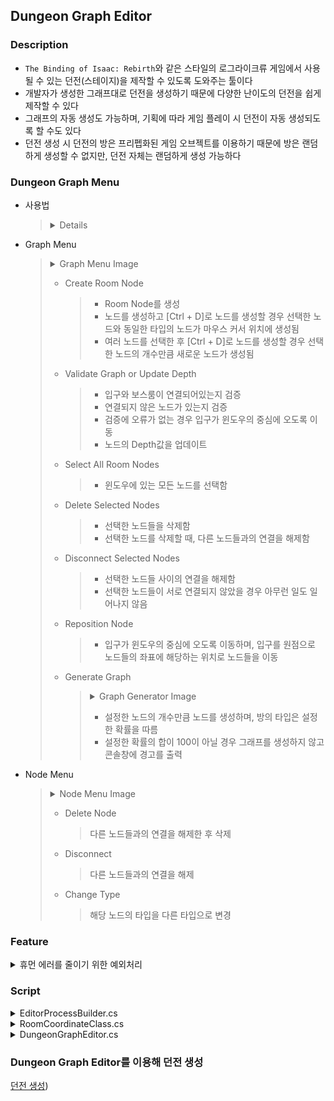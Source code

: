 ## Dungeon Graph Editor
### Description
- `The Binding of Isaac: Rebirth`와 같은 스타일의 로그라이크류 게임에서 사용될 수 있는 던전(스테이지)을 제작할 수 있도록 도와주는 툴이다
- 개발자가 생성한 그래프대로 던전을 생성하기 때문에 다양한 난이도의 던전을 쉽게 제작할 수 있다
- 그래프의 자동 생성도 가능하며, 기획에 따라 게임 플레이 시 던전이 자동 생성되도록 할 수도 있다
- 던전 생성 시 던전의 방은 프리펩화된 게임 오브젝트를 이용하기 때문에 방은 랜덤하게 생성할 수 없지만, 던전 자체는 랜덤하게 생성 가능하다

### Dungeon Graph Menu
- 사용법
  > <details>
  > <summary>Details</summary>
  > 
  > - 빈 공간을 우클릭해 Graph Menu 활성화
  > - 노드를 우클릭해 Node Menu 활성화
  > - 선택되지 않은 노드를 클릭해 노드 선택
  > - 선택된 노드를 클릭해 선택 해제
  > - ESC키를 사용해 선택된 모든 노드 선택 해제
  > - 빈 공간을 드래그해 그래프를 이동
  > - 노드를 드래그해 노드 이동
  > - 노드를 마우스 오른쪽 버튼으로 드래그해 다른 노드와 연결
  > </details>
- Graph Menu
  > <details>
  > <summary>Graph Menu Image</summary>
  > 
  > ![Graph Menu Image](https://raw.githubusercontent.com/xcb00/Portfolios/main/Folder/Resources/DungeonGraphMenuImg1.png)
  > </details>
  > 
  > - Create Room Node
  >   > - Room Node를 생성
  >   > - 노드를 생성하고 [Ctrl + D]로 노드를 생성할 경우 선택한 노드와 동일한 타입의 노드가 마우스 커서 위치에 생성됨
  >   > - 여러 노드를 선택한 후 [Ctrl + D]로 노드를 생성할 경우 선택한 노드의 개수만큼 새로운 노드가 생성됨
  > - Validate Graph or Update Depth
  >   > - 입구와 보스룸이 연결되어있는지 검증
  >   > - 연결되지 않은 노드가 있는지 검증
  >   > - 검증에 오류가 없는 경우 입구가 윈도우의 중심에 오도록 이동
  >   > - 노드의 Depth값을 업데이트
  > - Select All Room Nodes
  >   > - 윈도우에 있는 모든 노드를 선택함
  > - Delete Selected Nodes
  >   > - 선택한 노드들을 삭제함
  >   > - 선택한 노드를 삭제할 때, 다른 노드들과의 연결을 해제함
  > - Disconnect Selected Nodes
  >   > - 선택한 노드들 사이의 연결을 해제함
  >   > - 선택한 노드들이 서로 연결되지 않았을 경우 아무런 일도 일어나지 않음
  > - Reposition Node
  >   > - 입구가 윈도우의 중심에 오도록 이동하며, 입구를 원점으로 노드들의 좌표에 해당하는 위치로 노드들을 이동
  > - Generate Graph  
  >   > <details>
  >   > <summary>Graph Generator Image</summary>
  >   > 
  >   > ![Graph Generator Image](https://raw.githubusercontent.com/xcb00/Portfolios/main/Folder/Resources/DungeonGraphMenuImg3.png)
  >   > </details>
  >   > 
  >   > - 설정한 노드의 개수만큼 노드를 생성하며, 방의 타입은 설정한 확률을 따름
  >   > - 설정한 확률의 합이 100이 아닐 경우 그래프를 생성하지 않고 콘솔창에 경고를 출력
- Node Menu
  > <details>
  > <summary>Node Menu Image</summary>
  > 
  > ![Node Menu Image](https://raw.githubusercontent.com/xcb00/Portfolios/main/Folder/Resources/DungeonGraphMenuImg2.png)
  > </details>
  > 
  > - Delete Node
  >   > 다른 노드들과의 연결을 해제한 후 삭제
  > - Disconnect
  >   > 다른 노드들과의 연결을 해제
  > - Change Type
  >   > 해당 노드의 타입을 다른 타입으로 변경

### Feature

<details>
<summary>휴먼 에러를 줄이기 위한 예외처리</summary>
  
  > - 입구 또는 보스룸을 생성하지 않는 것을 방지하기 위해 첫 번째 노드 생성 시 입구와 보스룸을 자동으로 생성됨
  > - 입구 또는 보스룸을 삭제하는 것을 방지하기 위해 입구와 보스룸이 생성되면 삭제되지 않음
  > - 입구와 보스룸이 연결되지 않는 것을 방지하기 위해 입구와 보스룸이 연결되지 않은 채 에디터창을 닫으면 에러가 출력됨
  > - 생성된 방 중 입구와 연결되지 못한 방이 있다면 경고가 출력됨
  > - 노드간 연결 시 제약조건을 주어 조건에 맞지 않으면 연결되지 않도록 함
  >   > <details>
  >   > <summary>제약조건</summary>
  >   > 
  >   > - 입구는 부모 노드를 가질 수 없음
  >   > - 보스룸은 자식 노드를 가질 수 없음
  >   > - 자식 노드는 중복될 수 없음(이미 자식 노드로 추가한 노드를 자식 노드로 추가할 수 없음)
  >   > - 부모 노드로 한 개의 노드만 가질 수 있음(이미 부모 노드가 있는 노드에 부모 노드를 추가할 수 없음)
  >   > - 자식 노드는 최대 3개 까지만 가능(다른 노드와 상하좌우로 연결될 수 있는 경우 4가지 중, 부모 노드와 연결이 때문에)
  >   > - 연결하려는 노드의 타입이 설정되지 않았을 경우
  >   > - 입구와 연결되지 않은 노드를 부모 노드로 연결할 경우
  >   > - 부모노드의 상하좌우에 다른 노드들이 있는 경우
  >   > - 노드의 깊이가 255를 넘을 경우
  >   > </details>
  > 
  > - 에디터 윈도우를 열 때, 에디터 창의 데이터를 저장하는 스크립터블 오브젝트가 없을 경우 자동 생성
  > - 스크립터블 오브젝트를 자동 생성 시 해당 경로에 해당하는 폴더가 없는 경우 재귀함수를 이용해 폴더 생성(폴더의 경로는 string[]으로 설정)

</details>  

### Script
<details>
<summary>EditorProcessBuilder.cs</summary>

> - Custom Window의 입력을 처리하기 위한 스크립트
> - 빌더 패턴을 사용해 Custom Window에서 사용할 입력을 등록
> - `Dictionary<InputEnum, Action>`을 이용해 키 입력 시 발생할 메소드 관리
>
> <details>
> <summary>How to use</summary>
> 
> ```C#
> EditorInputProcess inputEvent;
> void RegistInputEvent()
> {
>   EditorProcessBuilder builder = new EditorProcesesBuilder();
>   inputEvent = builder.Build();
>   builder.KeyboardEvent(MethodName, EditorKeyboardInput.value);
> }
> void InputProcess(Event _event)
> {
>   EditorKeyboardInput _input = GetKeyboardInput(_event); // Event의 input값에 따라 맞는 EditorKeyboardInput을 반환
>   inputEvent.KeyInput(_input);
> }
> void OnGUI()
> { InputProcess(Event.current); }
> ```
> </details>
> <details>
> <summary>class EditorInputProcess</summary>
> 
> ```C#
> // 휴먼 에러를 줄이기 위해 enum을 Dictionary의 키로 사용
> // 마우스 입력의 경우 상황에 따라 다른 메소드를 호출할 수도 있기 때문에 List로 같은 입력에 여러 메소드를 등록할 수 있도록 함
> public Dictionary<EditorMouseInput, List<Action<Event>>> MouseInputDic;
> public Dictionary<EditorKeyboardInput, Action> KeyboardInputDic;
> public EditorInputProcess()
> {
>    MouseInputDic = new Dictionary<EditorMouseInput, List<Action<Event>>>();
>    KeyboardInputDic = new Dictionary<EditorKeyboardInput, Action>();
> }
> 
> public void KeyInput(EditorKeyboardInput input)
> {
>   try{
>     if(input == EditorKeyboardInput.None) return;
>     // KeyboardInputDic에 input을 키로 가지는 값이 없다면 에러 메시지 출력
>     else if(!KeyboardInputDic.ContainsKey(input)) throw new Exception("KeyNotFoundException");
>     else KeyboardInputDic[input]?.Invoke();
>   } catch(Exception e) { Debug.LogError(e.Message); }
> }
> 
> public void MouseInput(Event _event, EditorMouseInput input, int index) ...
> ```
</details>
</details>

<details>
<summary>RoomCoordinateClass.cs</summary>

> - 에디터창에서 노드를 연결할 때, 노드의 ID와 좌표(coordination)를 저장하는 클래스
> - 게임 내에서 던전을 생성할 때, 좌표를 기반으로 던전이 생성 및 이동
>   > 입구를 원점(0, 0)으로, 플레이어가 위치한 방만 활성화 시킴
> - 노드 ID와 좌표를 한 쌍으로 가지지만, ID로 좌표를 찾거나 좌표로 ID를 찾는 경우 모두 발생하기 때문에 `Dictionary`를 사용하지 않고 `List<struct>`를 사용
>
> <details>
> <summary>struct RoomCoordination</summary>
> 
> ```C#
> public string id;
> public Vector2Int coordination;
> public RoomCoordination(string id, Vector2Int coordination)
> {
>   this.id = id;
>   this.coordination = coordination;
> }
> ```
> </details>
> 
> <details>
> <summary>class RoomCoordinateClass</summary>
> 
> ```C#
> // 노드를 연결할 때, 부모 노드를 가지고 있지 않은 경우 연결할 수 없도록 함
> // 입구는 Root 노드로, 부모 노드를 가질 수 없기 때문에 예외처리를 위해 입구 노드의 ID를 저장
> string entranceID = string.Empty;
> List<RoomCoordination> roomCoordinations;
> public RoomCoordinateClass
> public RoomCoordination(string entranceID)
> {
>   this.entranceID = entranceID;
>   Clear();
> }
> public void Clear()
> {
>   if(roomCoordinations == null) 
>     roomCoordinations = new List<RoomCoordination>();
>   else 
>     roomCoordinations.Clear();
>   roomCoordinations.Add(new RoomCoordination(entranceID, Vector2Int.zero));
> }
> public Vector2Int GetRoomCoordination(string id
> {
>   if(roomCoordinations.Count < 1)
>     return Vector2Int.zero;
>   foreach(RoomCoordination room in roomCoordinations)
>   {
>     if(room.id.Equals(id))
>       return room.coordinatinon;
>   }
>   return Vector2Int.zero;
> }
> public string GetRoomID(Vector2Int coordination)
> {
>   if(roomCoordinations.Count < 1)
>     return string.Empty;
>   foreach(RoomCoordination room in roomCoordinations)
>   {
>     if(room.coordination == coordination)
>       return room.id;
>   }
>   return string.Empty;
> }
> public bool ContainCoordination(Vector2Int coordination)
> {
>   foreach(RoomCoordination room in roomCoordinations)
>   {
>     if(room.coordination == coordination)
>       return true;
>   }
>   return false;
> }
> public bool ContainID(string id)
> {
>   foreach(RoomCoordination room in roomCoordinations)
>   {
>     if(room.id.Equals(id))
>       return true;
>   }
>   return false;
> }
> 
> public void Remove(string id)
> {
>   if(!graph.roomDictionary.ContainsKey(id)) return; // 이미 지웠다면 종료
>   Queue<string>rooms = new Queue<string>();
>   rooms.Enqueue(id);
>   
>   while(rooms.Count 〉0)
>   {
>     DungeonRoomSO current = graph.GetRoomNode(rooms.Dequeue());
>     
>     // 현재 노드와 부모 노드와의 연결 해제
>     graph.GetRoomNode(current.id).parentID = string.Empty;
> 
>     // 현재 노드가 자식 노드가 있다면 현재 노드와 연결된 모든 노드들의 연결 해제하기 위해 rooms에 추가
>     foreach(string childID in current.childrenID)
>       rooms.Enqueue(childID);
>     current.childrenID.Clear();
> 
>     // roomCoordinations에 current 삭제
>     int idx = -1;
>     for(int i = 0; i 〈 roomCoordinations.Count; i++)
>     {
>       if(roomCoordinations[i].id.Equals(current.id))
>       {
>         idx = i;
>         break;
>       }
>     }
>     if(idx 〉0)
>       roomCoordinations.RemoveAt(idx);
>   }
> }
> 
> public bool AddRoom(string currentID, string childID)
> {
>   Vector2Int current = GetRoomCoordination(currentID);
>   if(current == Vector2.zero && !entranceID.Equals(currentID))
>     return false; // 입구와 연결되지 않은 노드를 부모 노드로 가질 수 없음
>   int count = 0;
>   int startDir = Random.Range(0, 4); // 자식 노드의 좌표를 부여할 때, 규칙성을 없애기 위해 Random 사용
>   for(count = 0; count〈 4; count++)
>   {
>     if(!ContainCoordination(current + GetDirection(startDir + count)))
>       break;
>   }
>   if(count 〉3)
>     return false; // 현재 노드의 상하좌우에 이미 다른 노드가 있어 자식 노드를 추가할 수 없음
>   roomCoordinations.Add(new RoomCoordination(childID, current + GetDirection(startDir + count)));
>   return true;
> }
> Vector2Int GetDirection(int i) 
> {
>   switch (i % 4)
>   {
>     case 0: return Vector2Int.up;
>     case 1: return Vector2Int.right;
>     case 2: return Vector2Int.down;
>     case 3: return Vector2Int.left;
>     default: return Vector2Int.zero;
>   }
> }
> ```
> </details>
</details>

<details>
<summary>DungeonGraphEditor.cs</summary>

> - 커스텀 에디터 창에 그래프를 그리고 저장하는 스크립트
> - `OnGUI`에서 `GUILayout`을 그리고, `Event.current`를 이용해 입력을 처리
>
> 
> <details>
> <summary>Delete Node</summary>
> 
> ```C#
> void DeleteSelectedRoomNode()
> {
>   // 리스트를 반복문을 이용해 탐색할 때, 반복문 안에서 리스트의 값을 생성/삭제 시 오류가 발생할 수 있기 때문에 큐에 삭제할 노드를 추가한 후 반복문 종료 후 일괄삭제
>   Queue<DungeonRoomSO> delete = new Queue<DungeonRoomSO>();
>   foreach(DungeonRoomSO room in graph.roomList)
>   {
>     if (room.isSelected)
>     {
>       // 노드를 먼저 삭제하면 다른 노드들과의 연결을 처리하는 것이 어렵기 때문에 먼저 현재 노드와 연결된 노드들의 연결을 해제
>       if(!string.IsNullOrEmpty(room.parentID))
>         graph.DisconnectNode(room.id, room.parentID, false); // graph.DisconnectNode에서 RoomCoordinateClass의 Remove 실행
>       foreach(string childID in room.childrenID)
>         graph.DisconnectNode(room.id, childID, true); 
>       delete.Emqueue(room);
>     }
>   }
> 
>   while(delete.Count 〉0)
>   {
>     DungeonRoomSO deleteRoom = delete.Dequeue();
>     if(deleteRoom.roomType == RoomType.BossRoom) // 삭제하려는 노드가 보스룸일 경우 부모 노드의 ID를 삭제
>     {
>       deleteRoom.parentID = string.Empty;
>       continue;
>     }
>     else if(deleteRoom.roomType == RoomType.Entrance) // 삭제하려는 노드가 입구일 경우 자식 노드들을 삭제
>     {
>       deleteRoom.childrenID.Clear();
>       continue;
>     }
>     
>     graph.roomDictionary.Remove(deleteRoom.id);
>     graph.roomList.Remove(deleteRoom);
>     DestroyImmediate(deleteRoom, true);
>     AssetDatabase.SaveAssets();
>   }
>   graph.roomPositioned = false;
>   UpdateDepth();
> ```
> </details>
> 
> <details>
> <summary>Graph Generate</summary>
> 
> ```C#
> void GenerateGraph()
> {
>   if(graph.roomList.Count 〈 1) // 생성된 노드가 없다면 노드 생성(입구와 보스룸 노드 생성)
>     CreateRoomNode();
> 
>   // 입구와 보스룸 노드를 제외한 모든 노드를 삭제
>   AllSelect(); // graph.roomList에 있는 모든 DungeonRoomSO의 isSelected를 true로 변경
>   DeleteSelectedRoomNodes(); // 선택한 모든 노드 삭제(입구와 보스룸은 삭제되지 않음)
> 
> 
>   roomCount = Random.Range(minRoom, maxRoom + 1); // 생성할 방의 개수를 설정
>   Queue<DungeonRoomSO> rooms = new Queue<DungeonRoomSO>()
>   rooms.Enqueue(graph.roomList[0]);
>   AutoGenerate(rooms);
>   RoomReposition(); 
>   
>   // RoomReposition에서 상하좌우에 이미 노드가 있어 삭제된 노드의 개수만큼 추가
>   int max = maxAttempt; // Graph Generator에서 while문을 반복할 최대 횟수로, while문에서 무한반복 방지
>   rooms.Clear(); // while문 안에서 rooms를 클리어할 경우 새로 생성될 방들이 roomList의 뒷쪽에 있는 방들의 자식들로만 생성됨기 때문에 특정 노드의 깊이만 증가됨
>   int depth = graph.roomList[graph.roomList.Count - 1].depth;
>   while(graph.roomList.Count 〈 roomCount)
>   {
>     if(--max 〈 0) break; // 최대 반복 횟구에 도달하면 while문 종료
>     for(int i = graph.roomList.Count - 1; i 〉0; i--)
>     {
>       if(depth - graph.roomList[i].depth 〉4) break; // depth가 작을수록 상하좌우에 다른 노드들이 있을 경우가 크기 때문에 조건을 주어 성능을 최적화시킴
>       rooms.Enqueue(graph.roomList[i]);
>     }
>     AutoGenerate(rooms);
>     RoomReposition();
>   }
>   ConnectBossRoom();
> }
> 
> void AutoGenerate(Queue<DungeonRoomSO> rooms)
> {
>   graph.roomPositioned = false;
>   while(rooms.Count 〉0)
>   {
>     if(roomCount 〈= graph.roomList.Count) // 노드의 개수가 roomCount와 크거나 같다면 노드 생성을 종료
>       break;
>     DungeonRoomSO current = rooms.Dequeue();
>     if(CreateChild(current)) // 현재 노드에 자식 노드를 추가한 경우 true
>     {
>       foreach(string childID in current.childrenID)
>         rooms.Enqueue(graph.GetRoomNode(childID)); 
>     }
>   }
> }
> 
> bool CreateChild(DungeonRoomSO room)
> {
>   if(room.childrenID.Count > 0)
>     return false;
>   for(int i = 0; i 〈 3; i++)
>   {
>     RoomType type = GetRandomRoomType(); // GraphGenerator에서 설정한 RoomType 확률에 따라 랜덤하게 RoomType 반환
>     if(type == RoomType.None) break;
>     CreateRoom(type, room);
>   }
> 
>   if(room.childrenID.Count 〈 1) // GetRandomRoomType이 모두 RoomType.None을 반환해 자식을 추가하지 못한 경우 SmallRoom 타입을 자식으로 추가
>     CreateRoom(RoomType.SmallRoom, room);
>   return true;
> }
> 
> void CreateRoom(RoomType roomType, DungeonRoomSO currentRoom)
> {
>   DungeonRoomSO child = ScriptableObject.CreateInstance<DungeonRoomSO>(); // 스크립터블 오브젝트 생성
>   graph.roomList.Add(child);
>   // nodeRect : 에디터 창에 그릴 노드의 Rect 정보로, new Rect(Vector2.zero, nodeSize)
>   // graph : 에디터 창에 활성화되어있는 DungeonGraphSO
>   child.Initialise(nodeRect, roomType, graph);
>   
>   // graph.roomList에 추가한 DungeonRoomSO를 graph.roomDictionary에도 추가
>   // nodeID를 이용해 DugeonRoomSO에 쉽게 접근할 수 있도록 Dictionary<string, DungeonRoomSO>를 사용
>   graph.AddLastRoomOfListToDictionary(); 
>   
>   if(currentRoom.AddChildID(child.id))
>     child.AddParentID(currentRoom.id);
>   AssetDatabase.AddObjectToAsset(child, graph;
>   AssetDatabase.SaveAssets();
> }
> 
> void ConnectBossRoom()
> {
>   for(int i = graph.roomList.Count - 1; i 〉=0; i--)
>   {
>     if(graph.roomList[i].childrenID.Count 〉2) continue;
>     
>     DungeonRoomSO room = graph.roomList[i];
>     if(room.AddChildID(graph.roomList[1].id))
>     {  
>       graph.roomList[1].AddParentID(room.id);
>       break;
>     }
>   }
> 
>   Vector2Int coordinate = graph.roomCoordinateClass.GetRoomCoordinate(graph.roomList[1].id);
>   // center : 커스텀 윈도우의 중심
>   graph.roomList[1].rect.position = new Vector2(nodeSize.x * coordinate.x + 50f, nodeSize.y * -coordinate.y + 50f) + center; 
>   GUI.changed = true;
> }
> ```
> </details>
> 
> <details>
> <summary>Node Coordinate</summary>
> 
> ```C#
> void RepositionRoom()
> {
>   if(graph.roomList.Count 〈 1)
>     return;
>   UpdateDepth(); // Node의 Depth값을 갱신
>   RoomReposition();
>   
>   if(!connectBossRoom) // 보스룸이 입구와 연결되지 않았을 경우 보스룸을 입구의 위치로 이동
>     graph.roomList[1].rect.position = graph.roomList[0].rect.position + Vector2.one * 50f;
> }
> 
> void RoomReposition()
> {
>   // graph에 변화가 없는 경우 node들을 coordination에 맞춰 이동
>   if(graph.roomPositioned)
>   {
>     MoveRoomNode();
>     return;
>   }
> 
>   ResetSelect(); // 선택되어 있는 노드들을 선택 해제함
>   Queue<DungeonRoomSO> rooms = new Queue<DunteonRoomSO>();
>   graph.roomCoordinateClass.Clear();
>   
>   while(rooms.Count 〉0)
>   {
>     DungeonRoomSO current = rooms.Dequeue();
>     foreach(string childID in current.childrenID)
>     {
>       if(graph.roomCoordinateClass.AddRoom(current.id, childID)) // current 노드에 자식 노드를 추가할 수 있디면 추가
>         rooms.Enqueue(graph.GetRoomNode(childID));
>       else 
>         SelectChildren(childID); // current 노드에 자식 노드를 추가할 수 없다면 현재 노드와 연결된 모든 자식 노드를 삭제를 위해 isSelected를 true로 변경
>     }
>   }
>   DeleteSelectedRoomNodes();
>   DeleteDisconnectRoom(); // 연결되지 않은 모든 노드들을 삭제함
>   MoveRoomNode(); // 에디터 윈도우의 원점을 (0, 0)으로 node의 coordination에 따라 node를 이동
> }
> ```  
> </details>
</details>


### Dungeon Graph Editor를 이용해 던전 생성
[던전 생성](https://github.com/xcb00/Portfolios/blob/main/Folder/DungeonBuilder.md))


